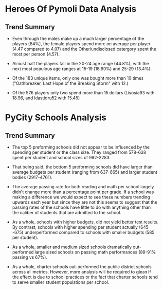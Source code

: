 # Heroes Of Pymoli Data Analysis

## Trend Summary
* Even through the males make up a much larger percentage of the players (84%), the female players spend more on average per player (4.47 compared to 4.07) and the Other/undisclosed catergory spent the most per person (4.57).

* Almost half the players fall in the 20-24 age range (44.8%), with the next most populous age ranges at 15-19 (18.60%) and 25-29 (13.4%).

* Of the 183 unique items, only one was bought more than 10 times ("Oathbreaker, Last Hope of the Breaking Storm" with 12.)

* Of the 576 players only two spend more than 15 dollars (Lisosia93 with 18.96, and Idastidru52 with 15.45)



# PyCity Schools Analysis

## Trend Summary
* The top 5 preforming schools did not appear to be influenced by the spending per student or the class size. They ranged from 578-638 spent per student and school sizes of 962-2283.

* That being said, the bottom 5 preforming schools did have larger than average budgets per student (ranging from 637-665) and larger student bodies (2917-4761).

* The average passing rate for both reading and math per school largely didn't change more than a percentage point per grade. If a school was making a difference we would expect to see these numbers trending upwards each year but since they are not this seems to suggest that the passing rates of the schools have little to do with anything other than the caliber of students that are admitted to the school.

* As a whole, schools with higher budgets, did not yield better test results. By contrast, schools with higher spending per student actually (645 -675) underperformed compared to schools with smaller budgets (585 per student).

* As a whole, smaller and medium sized schools dramatically out-performed large sized schools on passing math performances (89-91% passing vs 67%).

* As a whole, charter schools out-performed the public district schools across all metrics. However, more analysis will be required to glean if the effect is due to school practices or the fact that charter schools tend to serve smaller student populations per school.
